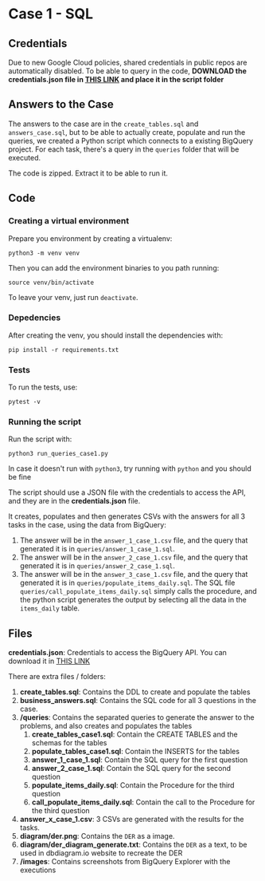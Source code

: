 # Case 1 - SQL

## Credentials

Due to new Google Cloud policies, shared credentials in public repos are automatically disabled. To be able to query in the code, **DOWNLOAD the credentials.json file in [THIS LINK](https://drive.google.com/drive/u/0/folders/1RUpBViKoCOmAwgaNebg3rxVVx_SgJOUk) and place it in the script folder**

## Answers to the Case

The answers to the case are in the `create_tables.sql` and `answers_case.sql`, but to be able to actually create, populate and run the queries, we created a Python script which connects to a existing BigQuery project. For each task, there's a query in the `queries` folder that will be executed.

The code is zipped. Extract it to be able to run it.

## Code

### Creating a virtual environment

Prepare you environment by creating a virtualenv:

    python3 -m venv venv

Then you can add the environment binaries to you path running:

    source venv/bin/activate

To leave your venv, just run `deactivate`.

### Depedencies

After creating the venv, you should install the dependencies with:

    pip install -r requirements.txt

### Tests

To run the tests, use:

    pytest -v


### Running the script

Run the script with:

    python3 run_queries_case1.py 

In case it doesn't run with `python3`, try running with `python` and you should be fine

The script should use a JSON file with the credentials to access the API, and they are in the **credentials.json** file.

It creates, populates and then generates CSVs with the answers for all 3 tasks in the case, using the data from BigQuery:

1. The answer will be in the `answer_1_case_1.csv` file, and the query that generated it is in `queries/answer_1_case_1.sql`.
2. The answer will be in the `answer_2_case_1.csv` file, and the query that generated it is in `queries/answer_2_case_1.sql`.
3. The answer will be in the `answer_3_case_1.csv` file, and the query that generated it is in `queries/populate_items_daily.sql`. The SQL file `queries/call_populate_items_daily.sql` simply calls the procedure, and the python script generates the output by selecting all the data in the `items_daily` table.

## Files

**credentials.json**: Credentials to access the BigQuery API. You can download it in [THIS LINK](https://drive.google.com/drive/u/0/folders/1RUpBViKoCOmAwgaNebg3rxVVx_SgJOUk)

There are extra files / folders:

1. **create_tables.sql**: Contains the DDL to create and populate the tables
2. **business_answers.sql**: Contains the SQL code for all 3 questions in the case.
3. **/queries**: Contains the separated queries to generate the answer to the problems, and also creates and populates the tables
   1. **create_tables_case1.sql**: Contain the CREATE TABLES and the schemas for the tables
   2. **populate_tables_case1.sql**: Contain the INSERTS for the tables
   3. **answer_1_case_1.sql**: Contain the SQL query for the first question
   4. **answer_2_case_1.sql**: Contain the SQL query for the second question
   5. **populate_items_daily.sql**: Contain the Procedure for the third question
   6. **call_populate_items_daily.sql**: Contain the call to the Procedure for the third question
4. **answer_x_case_1.csv**: 3 CSVs are generated with the results for the tasks.
5. **diagram/der.png**: Contains the `DER` as a image.
6. **diagram/der_diagram_generate.txt**: Contains the `DER` as a text, to be used in dbdiagram.io website to recreate the DER
7. **/images**: Contains screenshots from BigQuery Explorer with the executions
